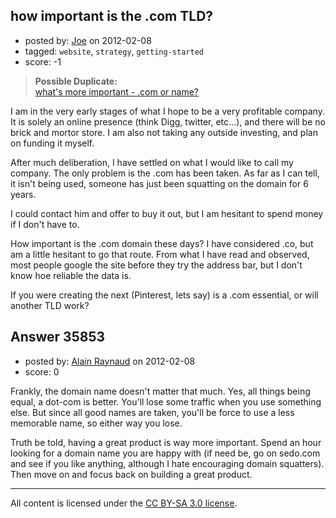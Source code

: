 ## how important is the .com TLD?

- posted by: [Joe](https://stackexchange.com/users/-1/16268-joe) on 2012-02-08
- tagged: `website`, `strategy`, `getting-started`
- score: -1

> **Possible Duplicate:**  
> [what&#39;s more important - .com or name?](http://answers.onstartups.com/questions/8313/whats-more-important-com-or-name)  

<!-- End of automatically inserted text -->

I am in the very early stages of what I hope to be a very profitable company. It is solely an online presence (think Digg, twitter, etc...), and there will be no brick and mortor store. I am also not taking any outside investing, and plan on funding it myself. 

After much deliberation, I have settled on what I would like to call my company. The only problem is the .com has been taken. As far as I can tell, it isn't being used, someone has just been squatting on the domain for 6 years.

I could contact him and offer to buy it out, but I am hesitant to spend money if I don't have to.

How important is the .com domain these days? I have considered .co, but am a little hesitant to go that route. From what I have read and observed, most people google the site before they try the address bar, but I don't know hoe reliable the data is.

If you were creating the next (Pinterest, lets say) is a .com essential, or will another TLD work?


## Answer 35853

- posted by: [Alain Raynaud](https://stackexchange.com/users/-1/502-alain-raynaud) on 2012-02-08
- score: 0

Frankly, the domain name doesn't matter that much. Yes, all things being equal, a dot-com is better. You'll lose some traffic when you use something else. But since all good names are taken, you'll be force to use a less memorable name, so either way you lose.

Truth be told, having a great product is way more important. Spend an hour looking for a domain name you are happy with (if need be, go on sedo.com and see if you like anything, although I hate encouraging domain squatters). Then move on and focus back on building a great product.



---

All content is licensed under the [CC BY-SA 3.0 license](https://creativecommons.org/licenses/by-sa/3.0/).
